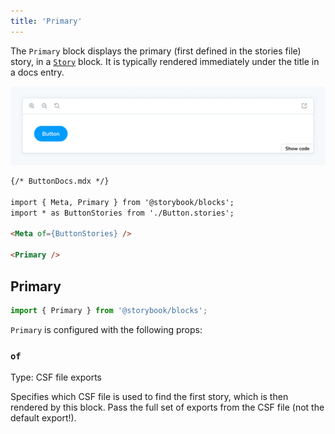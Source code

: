 ```yaml
---
title: 'Primary'
---
```


<YouTubeCallout id="uAA1JvLcl-w" title="Avoid Documentation Nightmares with Storybook's Primary Doc Block" params='start=209' />

The `Primary` block displays the primary (first defined in the stories file) story, in a [`Story`](./doc-block-story.md) block. It is typically rendered immediately under the title in a docs entry.

![Screenshot of Primary block](./doc-block-primary.png)

<!-- prettier-ignore-start -->
```md
{/* ButtonDocs.mdx */}

import { Meta, Primary } from '@storybook/blocks';
import * as ButtonStories from './Button.stories';

<Meta of={ButtonStories} />

<Primary />
```
<!-- prettier-ignore-end -->

## Primary

```js
import { Primary } from '@storybook/blocks';
```

`Primary` is configured with the following props:

### `of`

Type: CSF file exports

Specifies which CSF file is used to find the first story, which is then rendered by this block. Pass the full set of exports from the CSF file (not the default export!).
